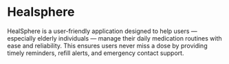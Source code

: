 # Healsphere
HealSphere is a user-friendly application designed to help users — especially elderly individuals — manage their daily medication routines with ease and reliability. This ensures users never miss a dose by providing timely reminders, refill alerts, and emergency contact support.
